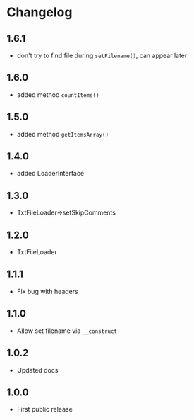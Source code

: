 Changelog
=========

1.6.1
-----
- don't try to find file during `setFilename()`, can appear later

1.6.0
-----
- added method `countItems()`

1.5.0
-----
- added method `getItemsArray()`

1.4.0
-----
- added LoaderInterface

1.3.0
-----
- TxtFileLoader->setSkipComments

1.2.0
-----
- TxtFileLoader

1.1.1
-----
- Fix bug with headers

1.1.0
-----
- Allow set filename via `__construct`

1.0.2
-----
- Updated docs

1.0.0
-----
- First public release
